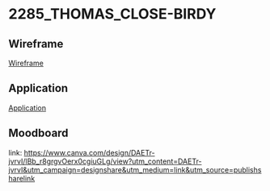# 2285_THOMAS_CLOSE-BIRDY

## Wireframe

<a href="birdy.xd"> Wireframe</a>


## Application

<a href="application.xd"> Application</a>

## Moodboard

link: https://www.canva.com/design/DAETr-jvrvI/lBb_r8grgvOerx0cgiuGLg/view?utm_content=DAETr-jvrvI&utm_campaign=designshare&utm_medium=link&utm_source=publishsharelink
